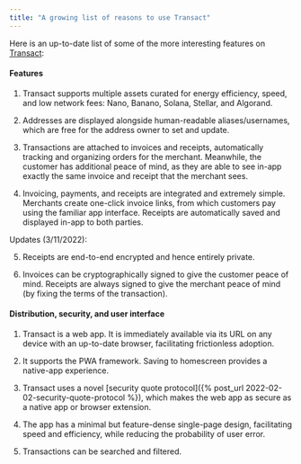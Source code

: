 ```yaml
---
title: "A growing list of reasons to use Transact"
---
```


Here is an up-to-date list of some of the more interesting features on [Transact](https://transactcc.github.io/):

#### Features

1. Transact supports multiple assets curated for energy efficiency, speed, and low network fees: Nano, Banano, Solana, Stellar, and Algorand.

2. Addresses are displayed alongside human-readable aliases/usernames, which are free for the address owner to set and update.

3. Transactions are attached to invoices and receipts, automatically tracking and organizing orders for the merchant. Meanwhile, the customer has additional peace of mind, as they are able to see in-app exactly the same invoice and receipt that the merchant sees.

4. Invoicing, payments, and receipts are integrated and extremely simple. Merchants create one-click invoice links, from which customers pay using the familiar app interface. Receipts are automatically saved and displayed in-app to both parties.

Updates (3/11/2022):

5. Receipts are end-to-end encrypted and hence entirely private.

6. Invoices can be cryptographically signed to give the customer peace of mind. Receipts are always signed to give the merchant peace of mind (by fixing the terms of the transaction).




#### Distribution, security, and user interface

1. Transact is a web app. It is immediately available via its URL on any device with an up-to-date browser, facilitating frictionless adoption.

2. It supports the PWA framework. Saving to homescreen provides a native-app experience.

3. Transact uses a novel [security quote protocol]({% post_url 2022-02-02-security-quote-protocol %}), which makes the web app as secure as a native app or browser extension.

4. The app has a minimal but feature-dense single-page design, facilitating speed and efficiency, while reducing the probability of user error.

5. Transactions can be searched and filtered.
